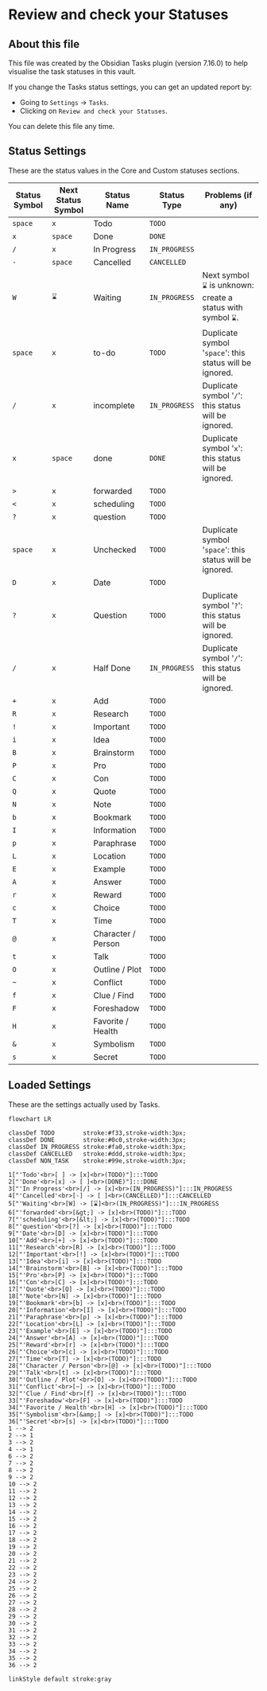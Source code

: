 # Review and check your Statuses

## About this file

This file was created by the Obsidian Tasks plugin (version 7.16.0) to help visualise the task statuses in this vault.

If you change the Tasks status settings, you can get an updated report by:

- Going to `Settings` -> `Tasks`.
- Clicking on `Review and check your Statuses`.

You can delete this file any time.

## Status Settings

<!--
Switch to Live Preview or Reading Mode to see the table.
If there are any Markdown formatting characters in status names, such as '*' or '_',
Obsidian may only render the table correctly in Reading Mode.
-->

These are the status values in the Core and Custom statuses sections.

| Status Symbol | Next Status Symbol | Status Name | Status Type | Problems (if any) |
| ----- | ----- | ----- | ----- | ----- |
| `space` | `x` | Todo | `TODO` |  |
| `x` | `space` | Done | `DONE` |  |
| `/` | `x` | In Progress | `IN_PROGRESS` |  |
| `-` | `space` | Cancelled | `CANCELLED` |  |
| `W` | `⌛` | Waiting | `IN_PROGRESS` | Next symbol `⌛` is unknown: create a status with symbol `⌛`. |
| `space` | `x` | to-do | `TODO` | Duplicate symbol '`space`': this status will be ignored. |
| `/` | `x` | incomplete | `IN_PROGRESS` | Duplicate symbol '`/`': this status will be ignored. |
| `x` | `space` | done | `DONE` | Duplicate symbol '`x`': this status will be ignored. |
| `>` | `x` | forwarded | `TODO` |  |
| `<` | `x` | scheduling | `TODO` |  |
| `?` | `x` | question | `TODO` |  |
| `space` | `x` | Unchecked | `TODO` | Duplicate symbol '`space`': this status will be ignored. |
| `D` | `x` | Date | `TODO` |  |
| `?` | `x` | Question | `TODO` | Duplicate symbol '`?`': this status will be ignored. |
| `/` | `x` | Half Done | `IN_PROGRESS` | Duplicate symbol '`/`': this status will be ignored. |
| `+` | `x` | Add | `TODO` |  |
| `R` | `x` | Research | `TODO` |  |
| `!` | `x` | Important | `TODO` |  |
| `i` | `x` | Idea | `TODO` |  |
| `B` | `x` | Brainstorm | `TODO` |  |
| `P` | `x` | Pro | `TODO` |  |
| `C` | `x` | Con | `TODO` |  |
| `Q` | `x` | Quote | `TODO` |  |
| `N` | `x` | Note | `TODO` |  |
| `b` | `x` | Bookmark | `TODO` |  |
| `I` | `x` | Information | `TODO` |  |
| `p` | `x` | Paraphrase | `TODO` |  |
| `L` | `x` | Location | `TODO` |  |
| `E` | `x` | Example | `TODO` |  |
| `A` | `x` | Answer | `TODO` |  |
| `r` | `x` | Reward | `TODO` |  |
| `c` | `x` | Choice | `TODO` |  |
| `T` | `x` | Time | `TODO` |  |
| `@` | `x` | Character / Person | `TODO` |  |
| `t` | `x` | Talk | `TODO` |  |
| `O` | `x` | Outline / Plot | `TODO` |  |
| `~` | `x` | Conflict | `TODO` |  |
| `f` | `x` | Clue / Find | `TODO` |  |
| `F` | `x` | Foreshadow | `TODO` |  |
| `H` | `x` | Favorite / Health | `TODO` |  |
| `&` | `x` | Symbolism | `TODO` |  |
| `s` | `x` | Secret | `TODO` |  |

## Loaded Settings

<!-- Switch to Live Preview or Reading Mode to see the diagram. -->

These are the settings actually used by Tasks.

```mermaid
flowchart LR

classDef TODO        stroke:#f33,stroke-width:3px;
classDef DONE        stroke:#0c0,stroke-width:3px;
classDef IN_PROGRESS stroke:#fa0,stroke-width:3px;
classDef CANCELLED   stroke:#ddd,stroke-width:3px;
classDef NON_TASK    stroke:#99e,stroke-width:3px;

1["'Todo'<br>[ ] -> [x]<br>(TODO)"]:::TODO
2["'Done'<br>[x] -> [ ]<br>(DONE)"]:::DONE
3["'In Progress'<br>[/] -> [x]<br>(IN_PROGRESS)"]:::IN_PROGRESS
4["'Cancelled'<br>[-] -> [ ]<br>(CANCELLED)"]:::CANCELLED
5["'Waiting'<br>[W] -> [⌛]<br>(IN_PROGRESS)"]:::IN_PROGRESS
6["'forwarded'<br>[&gt;] -> [x]<br>(TODO)"]:::TODO
7["'scheduling'<br>[&lt;] -> [x]<br>(TODO)"]:::TODO
8["'question'<br>[?] -> [x]<br>(TODO)"]:::TODO
9["'Date'<br>[D] -> [x]<br>(TODO)"]:::TODO
10["'Add'<br>[+] -> [x]<br>(TODO)"]:::TODO
11["'Research'<br>[R] -> [x]<br>(TODO)"]:::TODO
12["'Important'<br>[!] -> [x]<br>(TODO)"]:::TODO
13["'Idea'<br>[i] -> [x]<br>(TODO)"]:::TODO
14["'Brainstorm'<br>[B] -> [x]<br>(TODO)"]:::TODO
15["'Pro'<br>[P] -> [x]<br>(TODO)"]:::TODO
16["'Con'<br>[C] -> [x]<br>(TODO)"]:::TODO
17["'Quote'<br>[Q] -> [x]<br>(TODO)"]:::TODO
18["'Note'<br>[N] -> [x]<br>(TODO)"]:::TODO
19["'Bookmark'<br>[b] -> [x]<br>(TODO)"]:::TODO
20["'Information'<br>[I] -> [x]<br>(TODO)"]:::TODO
21["'Paraphrase'<br>[p] -> [x]<br>(TODO)"]:::TODO
22["'Location'<br>[L] -> [x]<br>(TODO)"]:::TODO
23["'Example'<br>[E] -> [x]<br>(TODO)"]:::TODO
24["'Answer'<br>[A] -> [x]<br>(TODO)"]:::TODO
25["'Reward'<br>[r] -> [x]<br>(TODO)"]:::TODO
26["'Choice'<br>[c] -> [x]<br>(TODO)"]:::TODO
27["'Time'<br>[T] -> [x]<br>(TODO)"]:::TODO
28["'Character / Person'<br>[@] -> [x]<br>(TODO)"]:::TODO
29["'Talk'<br>[t] -> [x]<br>(TODO)"]:::TODO
30["'Outline / Plot'<br>[O] -> [x]<br>(TODO)"]:::TODO
31["'Conflict'<br>[~] -> [x]<br>(TODO)"]:::TODO
32["'Clue / Find'<br>[f] -> [x]<br>(TODO)"]:::TODO
33["'Foreshadow'<br>[F] -> [x]<br>(TODO)"]:::TODO
34["'Favorite / Health'<br>[H] -> [x]<br>(TODO)"]:::TODO
35["'Symbolism'<br>[&amp;] -> [x]<br>(TODO)"]:::TODO
36["'Secret'<br>[s] -> [x]<br>(TODO)"]:::TODO
1 --> 2
2 --> 1
3 --> 2
4 --> 1
6 --> 2
7 --> 2
8 --> 2
9 --> 2
10 --> 2
11 --> 2
12 --> 2
13 --> 2
14 --> 2
15 --> 2
16 --> 2
17 --> 2
18 --> 2
19 --> 2
20 --> 2
21 --> 2
22 --> 2
23 --> 2
24 --> 2
25 --> 2
26 --> 2
27 --> 2
28 --> 2
29 --> 2
30 --> 2
31 --> 2
32 --> 2
33 --> 2
34 --> 2
35 --> 2
36 --> 2

linkStyle default stroke:gray
```
